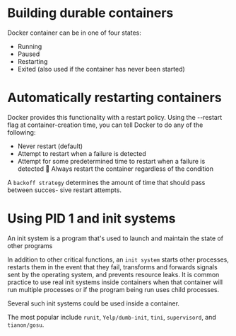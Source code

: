 # Building durable containers

Docker container can be in one of four states:
- Running
- Paused
- Restarting
- Exited (also used if the container has never been started)

# Automatically restarting containers

Docker provides this functionality with a restart policy. Using the --restart flag at
container-creation time, you can tell Docker to do any of the following:

- Never restart (default)
- Attempt to restart when a failure is detected
- Attempt for some predetermined time to restart when a failure is detected  Always restart the container regardless of the condition

A `backoff strategy` determines the amount of time that should pass between succes- sive restart attempts. 

# Using PID 1 and init systems

An init system is a program that's used to launch and maintain the state of other programs

In addition to other critical functions, an `init system` starts other processes, restarts them in the event that they fail, transforms and forwards signals sent by the operating system, and prevents resource leaks. It is common practice to use real init systems inside containers when that container will run multiple processes or if the program being run uses child processes.

Several such init systems could be used inside a container.

The most popular include `runit`, `Yelp/dumb-init`, `tini`, `supervisord`, and `tianon/gosu`.
